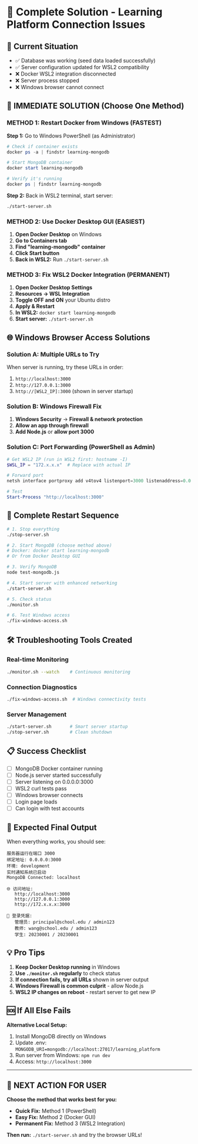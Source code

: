 # 🔧 Complete Solution - Learning Platform Connection Issues

## 🎯 Current Situation
- ✅ Database was working (seed data loaded successfully)
- ✅ Server configuration updated for WSL2 compatibility  
- ❌ Docker WSL2 integration disconnected
- ❌ Server process stopped
- ❌ Windows browser cannot connect

## 🚀 IMMEDIATE SOLUTION (Choose One Method)

### METHOD 1: Restart Docker from Windows (FASTEST)

**Step 1:** Go to Windows PowerShell (as Administrator)
```powershell
# Check if container exists
docker ps -a | findstr learning-mongodb

# Start MongoDB container
docker start learning-mongodb

# Verify it's running
docker ps | findstr learning-mongodb
```

**Step 2:** Back in WSL2 terminal, start server:
```bash
./start-server.sh
```

### METHOD 2: Use Docker Desktop GUI (EASIEST)

1. **Open Docker Desktop** on Windows
2. **Go to Containers tab**
3. **Find "learning-mongodb" container**
4. **Click Start button**
5. **Back in WSL2:** Run `./start-server.sh`

### METHOD 3: Fix WSL2 Docker Integration (PERMANENT)

1. **Open Docker Desktop Settings**
2. **Resources → WSL Integration**
3. **Toggle OFF and ON** your Ubuntu distro
4. **Apply & Restart**
5. **In WSL2:** `docker start learning-mongodb`
6. **Start server:** `./start-server.sh`

## 🌐 Windows Browser Access Solutions

### Solution A: Multiple URLs to Try
When server is running, try these URLs in order:
1. `http://localhost:3000`
2. `http://127.0.0.1:3000`
3. `http://[WSL2_IP]:3000` (shown in server startup)

### Solution B: Windows Firewall Fix
1. **Windows Security** → **Firewall & network protection**
2. **Allow an app through firewall**
3. **Add Node.js** or **allow port 3000**

### Solution C: Port Forwarding (PowerShell as Admin)
```powershell
# Get WSL2 IP (run in WSL2 first: hostname -I)
$WSL_IP = "172.x.x.x"  # Replace with actual IP

# Forward port
netsh interface portproxy add v4tov4 listenport=3000 listenaddress=0.0.0.0 connectport=3000 connectaddress=$WSL_IP

# Test
Start-Process "http://localhost:3000"
```

## 🔄 Complete Restart Sequence

```bash
# 1. Stop everything
./stop-server.sh

# 2. Start MongoDB (choose method above)
# Docker: docker start learning-mongodb
# Or from Docker Desktop GUI

# 3. Verify MongoDB
node test-mongodb.js

# 4. Start server with enhanced networking
./start-server.sh

# 5. Check status
./monitor.sh

# 6. Test Windows access
./fix-windows-access.sh
```

## 🛠️ Troubleshooting Tools Created

### Real-time Monitoring
```bash
./monitor.sh --watch    # Continuous monitoring
```

### Connection Diagnostics  
```bash
./fix-windows-access.sh  # Windows connectivity tests
```

### Server Management
```bash
./start-server.sh       # Smart server startup
./stop-server.sh        # Clean shutdown
```

## 📋 Success Checklist

- [ ] MongoDB Docker container running
- [ ] Node.js server started successfully  
- [ ] Server listening on 0.0.0.0:3000
- [ ] WSL2 curl tests pass
- [ ] Windows browser connects
- [ ] Login page loads
- [ ] Can login with test accounts

## 🎯 Expected Final Output

When everything works, you should see:
```
服务器运行在端口 3000
绑定地址: 0.0.0.0:3000
环境: development
实时通知系统已启动
MongoDB Connected: localhost

🌐 访问地址:
   http://localhost:3000
   http://127.0.0.1:3000
   http://172.x.x.x:3000

🔑 登录凭据:
   管理员: principal@school.edu / admin123
   教师: wang@school.edu / admin123
   学生: 20230001 / 20230001
```

## 💡 Pro Tips

1. **Keep Docker Desktop running** in Windows
2. **Use `./monitor.sh` regularly** to check status
3. **If connection fails, try all URLs** shown in server output
4. **Windows Firewall is common culprit** - allow Node.js
5. **WSL2 IP changes on reboot** - restart server to get new IP

## 🆘 If All Else Fails

**Alternative Local Setup:**
1. Install MongoDB directly on Windows
2. Update .env: `MONGODB_URI=mongodb://localhost:27017/learning_platform`
3. Run server from Windows: `npm run dev`
4. Access: `http://localhost:3000`

---

## 🎯 NEXT ACTION FOR USER

**Choose the method that works best for you:**
- **Quick Fix:** Method 1 (PowerShell)
- **Easy Fix:** Method 2 (Docker GUI)  
- **Permanent Fix:** Method 3 (WSL2 Integration)

**Then run:** `./start-server.sh` and try the browser URLs!